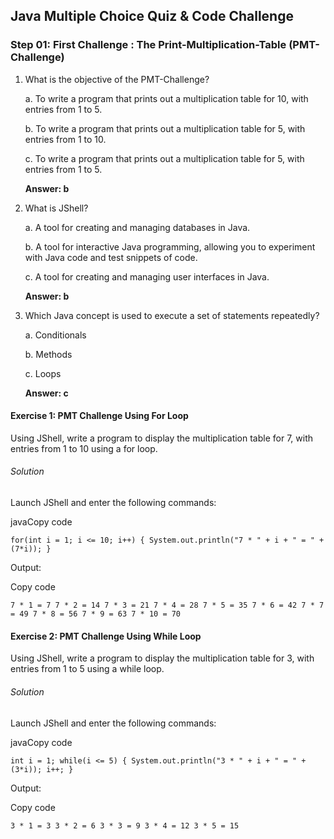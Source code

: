 ## Java Multiple Choice Quiz & Code Challenge

### Step 01: First Challenge : The Print-Multiplication-Table (PMT-Challenge)

1.  What is the objective of the PMT-Challenge?
    
    a. To write a program that prints out a multiplication table for 10, with entries from 1 to 5.
    
    b. To write a program that prints out a multiplication table for 5, with entries from 1 to 10.
    
    c. To write a program that prints out a multiplication table for 5, with entries from 1 to 5.
    
    **Answer: b**
    
2.  What is JShell?
    
    a. A tool for creating and managing databases in Java.
    
    b. A tool for interactive Java programming, allowing you to experiment with Java code and test snippets of code.
    
    c. A tool for creating and managing user interfaces in Java.
    
    **Answer: b**
    
3.  Which Java concept is used to execute a set of statements repeatedly?
    
    a. Conditionals
    
    b. Methods
    
    c. Loops
    
    **Answer: c**



#### Exercise 1: PMT Challenge Using For Loop

Using JShell, write a program to display the multiplication table for 7, with entries from 1 to 10 using a for loop.

###### Solution

Launch JShell and enter the following commands:

javaCopy code

`for(int i = 1; i <= 10; i++) {
    System.out.println("7 * " + i + " = " + (7*i));
}` 

Output:

Copy code

`7 * 1 = 7
7 * 2 = 14
7 * 3 = 21
7 * 4 = 28
7 * 5 = 35
7 * 6 = 42
7 * 7 = 49
7 * 8 = 56
7 * 9 = 63
7 * 10 = 70` 

#### Exercise 2: PMT Challenge Using While Loop

Using JShell, write a program to display the multiplication table for 3, with entries from 1 to 5 using a while loop.

###### Solution

Launch JShell and enter the following commands:

javaCopy code

`int i = 1;
while(i <= 5) {
    System.out.println("3 * " + i + " = " + (3*i));
    i++;
}` 

Output:

Copy code

`3 * 1 = 3
3 * 2 = 6
3 * 3 = 9
3 * 4 = 12
3 * 5 = 15`
